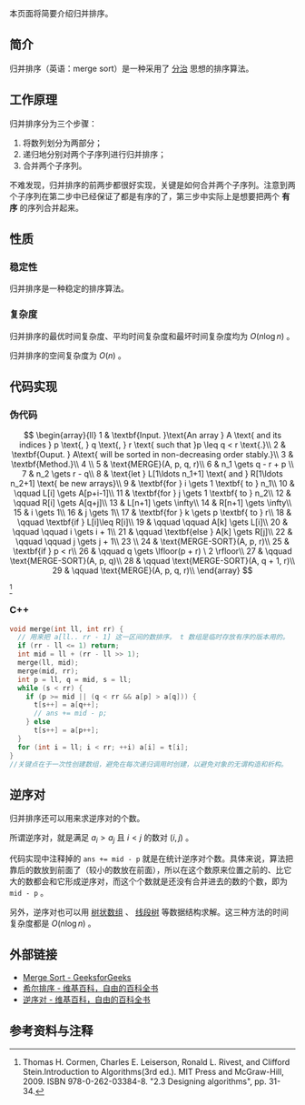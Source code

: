 本页面将简要介绍归并排序。

## 简介

归并排序（英语：merge sort）是一种采用了 [分治](./divide-and-conquer.md) 思想的排序算法。

## 工作原理

归并排序分为三个步骤：

1. 将数列划分为两部分；
2. 递归地分别对两个子序列进行归并排序；
3. 合并两个子序列。

不难发现，归并排序的前两步都很好实现，关键是如何合并两个子序列。注意到两个子序列在第二步中已经保证了都是有序的了，第三步中实际上是想要把两个 **有序** 的序列合并起来。

## 性质

### 稳定性

归并排序是一种稳定的排序算法。

### 复杂度

归并排序的最优时间复杂度、平均时间复杂度和最坏时间复杂度均为 $O(n\log n)$ 。

归并排序的空间复杂度为 $O(n)$ 。

## 代码实现

### 伪代码

$$
\begin{array}{ll}
1 & \textbf{Input. }\text{An array } A \text{ and its indices } p \text{, } q \text{, } r \text{ such that }p \leq q < r \text{.}\\
2 & \textbf{Ouput. } A\text{ will be sorted in non-decreasing order stably.}\\
3 & \textbf{Method.}\\
4 \\
5 & \text{MERGE}(A, p, q, r)\\
6 & n_1 \gets q - r + p \\
7 & n_2 \gets r - q\\
8 & \text{let } L[1\ldots n_1+1] \text{ and } R[1\ldots n_2+1] \text{ be new arrays}\\
9 & \textbf{for } i \gets 1 \textbf{ to } n_1\\
10 & \qquad L[i] \gets A[p+i-1]\\
11 & \textbf{for } j \gets 1 \textbf{ to } n_2\\
12 & \qquad R[i] \gets A[q+j]\\
13 & L[n+1] \gets \infty\\
14 & R[n+1] \gets \infty\\
15 & i \gets 1\\
16 & j \gets 1\\
17 & \textbf{for } k \gets p \textbf{ to } r\\
18 & \qquad \textbf{if } L[i]\leq R[i]\\
19 & \qquad \qquad A[k] \gets L[i]\\
20 & \qquad \qquad i \gets i + 1\\
21 & \qquad \textbf{else } A[k] \gets R[j]\\
22 & \qquad \qquad j \gets j + 1\\
23 \\
24 & \text{MERGE-SORT}(A, p, r)\\
25 & \textbf{if } p < r\\
26 & \qquad q \gets \lfloor(p + r) \ 2 \rfloor\\
27 & \qquad \text{MERGE-SORT}(A, p, q)\\
28 & \qquad \text{MERGE-SORT}(A, q + 1, r)\\
29 & \qquad \text{MERGE}(A, p, q, r)\\
\end{array}
$$

[^ref1]

### C++

```cpp
void merge(int ll, int rr) {
  // 用来把 a[ll.. rr - 1] 这一区间的数排序。 t 数组是临时存放有序的版本用的。
  if (rr - ll <= 1) return;
  int mid = ll + (rr - ll >> 1);
  merge(ll, mid);
  merge(mid, rr);
  int p = ll, q = mid, s = ll;
  while (s < rr) {
    if (p >= mid || (q < rr && a[p] > a[q])) {
      t[s++] = a[q++];
      // ans += mid - p;
    } else
      t[s++] = a[p++];
  }
  for (int i = ll; i < rr; ++i) a[i] = t[i];
}
//关键点在于一次性创建数组，避免在每次递归调用时创建，以避免对象的无谓构造和析构。
```

## 逆序对

归并排序还可以用来求逆序对的个数。

所谓逆序对，就是满足 $a_{i} > a_{j}$ 且 $i < j$ 的数对 $(i, j)$ 。

代码实现中注释掉的 `ans += mid - p` 就是在统计逆序对个数。具体来说，算法把靠后的数放到前面了（较小的数放在前面），所以在这个数原来位置之前的、比它大的数都会和它形成逆序对，而这个个数就是还没有合并进去的数的个数，即为 `mid - p` 。

另外，逆序对也可以用 [树状数组](../ds/fenwick.md) 、 [线段树](../ds/seg.md) 等数据结构求解。这三种方法的时间复杂度都是 $O(n \log n)$ 。

## 外部链接

-  [Merge Sort - GeeksforGeeks](https://www.geeksforgeeks.org/merge-sort/) 
-  [希尔排序 - 维基百科，自由的百科全书](https://zh.wikipedia.org/wiki/%E5%BD%92%E5%B9%B6%E6%8E%92%E5%BA%8F) 
-  [逆序对 - 维基百科，自由的百科全书](https://zh.wikipedia.org/wiki/%E9%80%86%E5%BA%8F%E5%AF%B9) 

## 参考资料与注释

[^ref1]: Thomas H. Cormen, Charles E. Leiserson, Ronald L. Rivest, and Clifford Stein.Introduction to Algorithms(3rd ed.). MIT Press and McGraw-Hill, 2009. ISBN 978-0-262-03384-8. "2.3 Designing algorithms", pp. 31-34.
